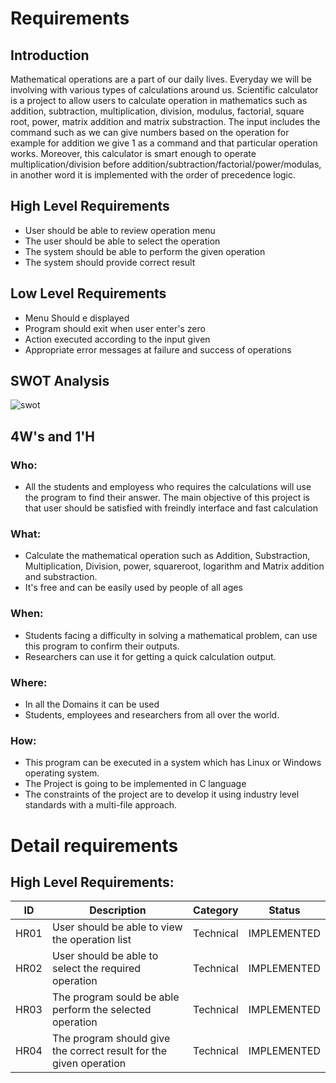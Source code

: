 # Requirements
## Introduction
Mathematical operations are a part of our daily lives. Everyday we will be involving with various types of calculations around us. Scientific calculator is a project to allow users to calculate operation in mathematics such as addition, subtraction, multiplication, division, modulus, factorial, square root, power, matrix addition and matrix substraction.
The input includes the command such as we can give numbers based on the operation for example for addition we give 1 as a command and that particular operation works. Moreover, this calculator is smart enough to operate multiplication/division before addition/subtraction/factorial/power/modulas, in another word it is implemented with the order of precedence logic.

## High Level Requirements
* User should be able to review operation menu
* The user should be able to select the operation
* The system should be able to perform the given operation
* The system should provide correct result

## Low Level Requirements
* Menu Should e displayed
* Program should exit when user enter's zero
* Action executed according to the input given
* Appropriate error messages at failure and success of operations

## SWOT Analysis
![swot](https://user-images.githubusercontent.com/73360521/153700046-fe863a6d-215a-4e4f-896d-80ae81edeff4.jpg)

## 4W's and 1'H
### Who:
* All the students and employess who requires the calculations will use the program to find their answer. The main objective of this project is that user should be satisfied with freindly interface and fast calculation
### What:
* Calculate the mathematical operation such as Addition, Substraction, Multiplication, Division, power, squareroot, logarithm and Matrix addition and substraction.
* It's free and can be easily used by people of all ages
### When:
* Students facing a difficulty in solving a mathematical problem, can use this program to confirm their outputs.
* Researchers can use it for getting a quick calculation output.
### Where:
* In all the Domains it can be used
* Students, employees and researchers from all over the world.
### How:
* This program can be executed in a system which has Linux or Windows operating system.
* The Project is going to be implemented in C language
* The constraints of the project are to develop it using industry level standards with a multi-file approach.

# Detail requirements
## High Level Requirements:
| ID | Description | Category | Status |
| --- | --- | --- | --- |
| HR01 | User should be able to view the operation list | Technical | IMPLEMENTED  |
| HR02 | User should be able to select the required operation | Technical |  IMPLEMENTED |
| HR03 | The program sould be able perform the selected operation | Technical |  IMPLEMENTED |
| HR04 | The program should give the correct result for the given operation | Technical | IMPLEMENTED  |


